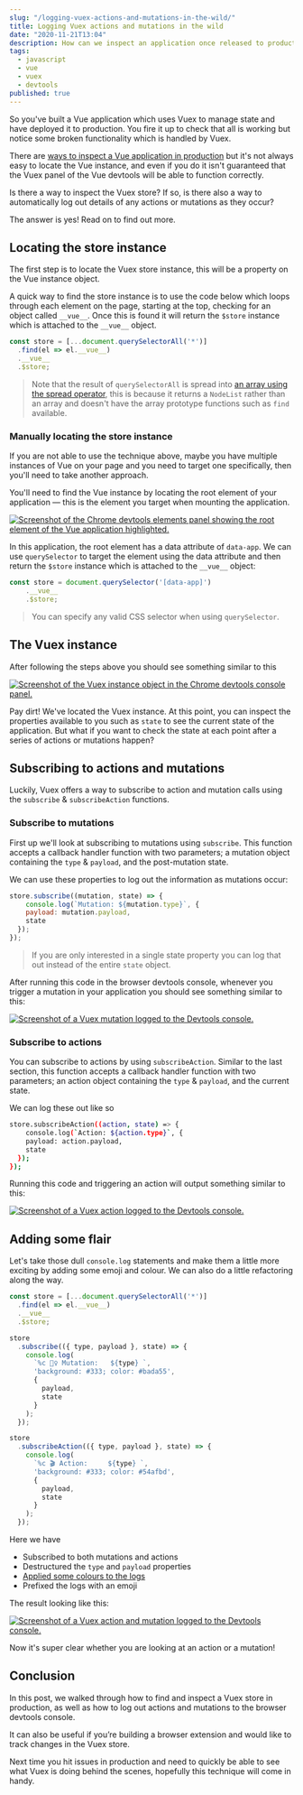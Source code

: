 ```yaml
---
slug: "/logging-vuex-actions-and-mutations-in-the-wild/"
title: Logging Vuex actions and mutations in the wild
date: "2020-11-21T13:04"
description: How can we inspect an application once released to production? In this post, we’ll walk through the options available to you along with some tricks and tips to make the process a little easier.
tags:
  - javascript
  - vue
  - vuex
  - devtools
published: true
---
```


So you've built a Vue application which uses Vuex to manage state and have deployed it to production. You fire it up to check that all is working but notice some broken functionality which is handled by Vuex.

There are [ways to inspect a Vue application in production](/inspecting-a-vue-application-in-production/) but it's not always easy to locate the Vue instance, and even if you do it isn't guaranteed that the Vuex panel of the Vue devtools will be able to function correctly.

Is there a way to inspect the Vuex store? If so, is there also a way to automatically log out details of any actions or mutations as they occur?

The answer is yes! Read on to find out more.

## Locating the store instance

The first step is to locate the Vuex store instance, this will be a property on the Vue instance object.

A quick way to find the store instance is to use the code below which loops through each element on the page, starting at the top, checking for an object called `__vue__`. Once this is found it will return the `$store` instance which is attached to the  `__vue__` object.

```js
const store = [...document.querySelectorAll('*')]
  .find(el => el.__vue__)
  .__vue__
  .$store;
```

> Note that the result of `querySelectorAll` is spread into [an array using the spread operator](https://developer.mozilla.org/en-US/docs/Web/JavaScript/Reference/Operators/Spread_syntax), this is because it returns a `NodeList` rather than an array and doesn't have the array prototype functions such as `find` available.

### Manually locating the store instance

If you are not able to use the technique above, maybe you have multiple instances of Vue on your page and you need to target one specifically, then you'll need to take another approach.

You'll need to find the Vue instance by locating the root element of your application — this is the element you target when mounting the application.

[![Screenshot of the Chrome devtools elements panel showing the root element of the Vue application highlighted.](devtools-root-element.png)](devtools-root-element.png)

In this application, the root element has a data attribute of `data-app`. We can use `querySelector` to target the element using the data attribute and then return the `$store` instance which is attached to the  `__vue__` object:

```js
const store = document.querySelector('[data-app]')
	.__vue__
	.$store;
```

> You can specify any valid CSS selector when using `querySelector`.

## The Vuex instance

After following the steps above you should see something similar to this

[![Screenshot of the Vuex instance object in the Chrome devtools console panel.](devtools-vuex-instance-expanded.png)](devtools-vuex-instance-expanded.png)

Pay dirt! We've located the Vuex instance. At this point, you can inspect the properties available to you such as `state` to see the current state of the application. But what if you want to check the state at each point after a series of actions or mutations happen?

## Subscribing to actions and mutations

Luckily, Vuex offers a way to subscribe to action and mutation calls using the `subscribe` & `subscribeAction` functions.

### Subscribe to mutations

First up we'll look at subscribing to mutations using `subscribe`. This function accepts a callback handler function with two parameters; a mutation object containing the `type` & `payload`, and the post-mutation state.

We can use these properties to log out the information as mutations occur:

```js
store.subscribe((mutation, state) => {
	console.log(`Mutation: ${mutation.type}`, {
    payload: mutation.payload,
    state
  });
});
```

> If you are only interested in a single state property you can log that out instead of the entire `state` object.

After running this code in the browser devtools console, whenever you trigger a mutation in your application you should see something similar to this:

[![Screenshot of a Vuex mutation logged to the Devtools console.](devtools-log-mutation.png)](devtools-log-mutation.png)

### Subscribe to actions

You can subscribe to actions by using `subscribeAction`. Similar to the last section, this function accepts a callback handler function with two parameters; an action object containing the `type` & `payload`, and the current state.

We can log these out like so

```bash
store.subscribeAction((action, state) => {
	console.log(`Action: ${action.type}`, {
    payload: action.payload,
    state
  });
});
```

Running this code and triggering an action will output something similar to this:

[![Screenshot of a Vuex action logged to the Devtools console.](devtools-log-action.png)](devtools-log-action.png)

## Adding some flair

Let's take those dull `console.log` statements and make them a little more exciting by adding some emoji and colour. We can also do a little refactoring along the way.

```js
const store = [...document.querySelectorAll('*')]
  .find(el => el.__vue__)
  .__vue__
  .$store;

store
  .subscribe(({ type, payload }, state) => {
    console.log(
      `%c 🧟‍♀️ Mutation:   ${type} `,
      'background: #333; color: #bada55',
      {
        payload,
        state
      }
    );
  });

store
  .subscribeAction(({ type, payload }, state) => {
    console.log(
      `%c 🎬 Action:     ${type} `,
      'background: #333; color: #54afbd',
      {
        payload,
        state
      }
    );
  });
```

Here we have

- Subscribed to both mutations and actions
- Destructured the `type` and `payload` properties
- [Applied some colours to the logs](https://developers.google.com/web/tools/chrome-devtools/console/console-write#styling_console_output_with_css)
- Prefixed the logs with an emoji

The result looking like this:

[![Screenshot of a Vuex action and mutation logged to the Devtools console.](devtools-styled-logs.png)](devtools-styled-logs.png)

Now it's super clear whether you are looking at an action or a mutation!

## Conclusion

In this post, we walked through how to find and inspect a Vuex store in production, as well as how to log out actions and mutations to the browser devtools console.

It can also be useful if you’re building a browser extension and would like to track changes in the Vuex store.

Next time you hit issues in production and need to quickly be able to see what Vuex is doing behind the scenes, hopefully this technique will come in handy.
